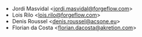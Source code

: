 - Jordi Masvidal \<<jordi.masvidal@forgeflow.com>\>
- Lois Rilo \<<lois.rilo@forgeflow.com>\>
- Denis Roussel \<<denis.roussel@acsone.eu>\>
- Florian da Costa \<<florian.dacosta@akretion.com>\>
